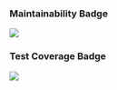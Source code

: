 ### Maintainability Badge
<a href="https://codeclimate.com/github/MikVito/java-project-61/maintainability"><img src="https://api.codeclimate.com/v1/badges/c62c8e74e7fd9c1a6778/maintainability" /></a>

### Test Coverage Badge
<a href="https://codeclimate.com/github/MikVito/java-project-61/test_coverage"><img src="https://api.codeclimate.com/v1/badges/c62c8e74e7fd9c1a6778/test_coverage" /></a>